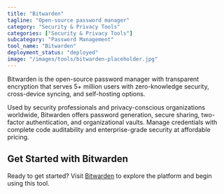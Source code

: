 ```yaml
---
title: "Bitwarden"
tagline: "Open-source password manager"
category: "Security & Privacy Tools"
categories: ["Security & Privacy Tools"]
subcategory: "Password Management"
tool_name: "Bitwarden"
deployment_status: "deployed"
image: "/images/tools/bitwarden-placeholder.jpg"
---
```

Bitwarden is the open-source password manager with transparent encryption that serves 5+ million users with zero-knowledge security, cross-device syncing, and self-hosting options.

Used by security professionals and privacy-conscious organizations worldwide, Bitwarden offers password generation, secure sharing, two-factor authentication, and organizational vaults. Manage credentials with complete code auditability and enterprise-grade security at affordable pricing.
## Get Started with Bitwarden

Ready to get started? Visit [Bitwarden](https://bitwarden.com) to explore the platform and begin using this tool.
